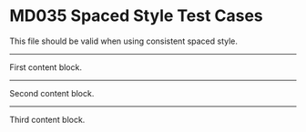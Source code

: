 # MD035 Spaced Style Test Cases

This file should be valid when using consistent spaced style.

* * *

First content block.

* * *

Second content block.

* * *

Third content block.